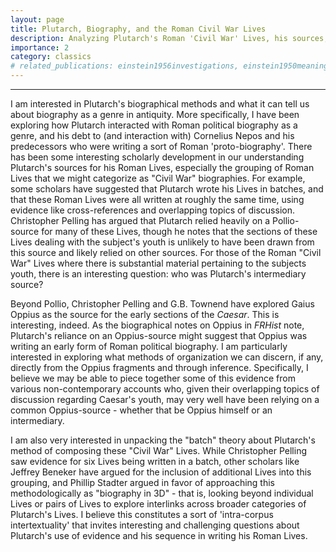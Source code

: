 ```yaml
---
layout: page
title: Plutarch, Biography, and the Roman Civil War Lives
description: Analyzing Plutarch's Roman 'Civil War' Lives, his sources, and Roman political biography as a genre. 
importance: 2
category: classics
# related_publications: einstein1956investigations, einstein1950meaning
---
```



<hr>

I am interested in Plutarch's biographical methods and what it can tell us about biography as a genre in antiquity. More specifically, I have been exploring how Plutarch interacted with Roman political biography as a genre, and his debt to (and interaction with) Cornelius Nepos and his predecessors who were writing a sort of Roman 'proto-biography'. There has been some interesting scholarly development in our understanding Plutarch's sources for his Roman Lives, especially the grouping of Roman Lives that we might categorize as "Civil War" biographies. For example, some scholars have suggested that Plutarch wrote his Lives in batches, and that these Roman Lives were all written at roughly the same time, using evidence like cross-references and overlapping topics of discussion. Christopher Pelling has argued that Plutarch relied heavily on a Pollio-source for many of these Lives, though he notes that the sections of these Lives dealing with the subject's youth is unlikely to have been drawn from this source and likely relied on other sources. For those of the Roman "Civil War" Lives where there is substantial material pertaining to the subjects youth, there is an interesting question: who was Plutarch's intermediary source? 

Beyond Pollio, Christopher Pelling and G.B. Townend have explored Gaius Oppius as the source for the early sections of the *Caesar*. This is interesting, indeed. As the biographical notes on Oppius in *FRHist* note, Plutarch's reliance on an Oppius-source might suggest that Oppius was writing an early form of Roman political biography. I am particularly interested in exploring what methods of organization we can discern, if any, directly from the Oppius fragments and through inference. Specifically, I believe we may be able to piece together some of this evidence from various non-contemporary accounts who, given their overlapping topics of discussion regarding Caesar's youth, may very well have been relying on a common Oppius-source - whether that be Oppius himself or an intermediary.

I am also very interested in unpacking the "batch" theory about Plutarch's method of composing these "Civil War" Lives. While Christopher Pelling saw evidence for six Lives being written in a batch, other scholars like Jeffrey Beneker have argued for the inclusion of additional Lives into this grouping, and Phillip Stadter argued in favor of approaching this methodologically as "biography in 3D" - that is, looking beyond individual Lives or pairs of Lives to explore interlinks across broader categories of Plutarch's Lives. I believe this constitutes a sort of 'intra-corpus intertextuality' that invites interesting and challenging questions about Plutarch's use of evidence and his sequence in writing his Roman Lives.